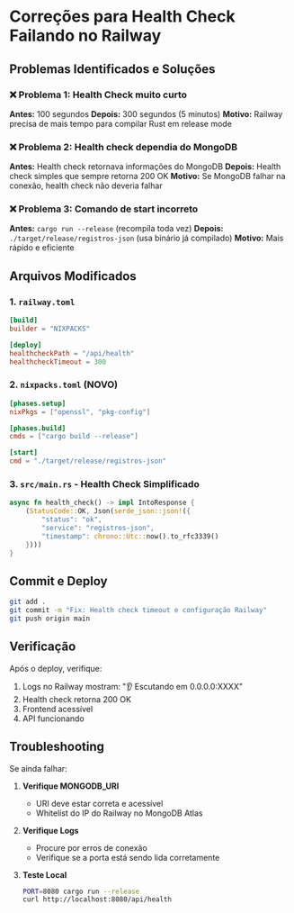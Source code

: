 # Correções para Health Check Failando no Railway

## Problemas Identificados e Soluções

### ❌ Problema 1: Health Check muito curto
**Antes:** 100 segundos
**Depois:** 300 segundos (5 minutos)
**Motivo:** Railway precisa de mais tempo para compilar Rust em release mode

### ❌ Problema 2: Health check dependia do MongoDB
**Antes:** Health check retornava informações do MongoDB
**Depois:** Health check simples que sempre retorna 200 OK
**Motivo:** Se MongoDB falhar na conexão, health check não deveria falhar

### ❌ Problema 3: Comando de start incorreto
**Antes:** `cargo run --release` (recompila toda vez)
**Depois:** `./target/release/registros-json` (usa binário já compilado)
**Motivo:** Mais rápido e eficiente

## Arquivos Modificados

### 1. `railway.toml`
```toml
[build]
builder = "NIXPACKS"

[deploy]
healthcheckPath = "/api/health"
healthcheckTimeout = 300
```

### 2. `nixpacks.toml` (NOVO)
```toml
[phases.setup]
nixPkgs = ["openssl", "pkg-config"]

[phases.build]
cmds = ["cargo build --release"]

[start]
cmd = "./target/release/registros-json"
```

### 3. `src/main.rs` - Health Check Simplificado
```rust
async fn health_check() -> impl IntoResponse {
    (StatusCode::OK, Json(serde_json::json!({
        "status": "ok",
        "service": "registros-json",
        "timestamp": chrono::Utc::now().to_rfc3339()
    })))
}
```

## Commit e Deploy

```bash
git add .
git commit -m "Fix: Health check timeout e configuração Railway"
git push origin main
```

## Verificação

Após o deploy, verifique:
1. Logs no Railway mostram: "👂 Escutando em 0.0.0.0:XXXX"
2. Health check retorna 200 OK
3. Frontend acessível
4. API funcionando

## Troubleshooting

Se ainda falhar:

1. **Verifique MONGODB_URI**
   - URI deve estar correta e acessível
   - Whitelist do IP do Railway no MongoDB Atlas

2. **Verifique Logs**
   - Procure por erros de conexão
   - Verifique se a porta está sendo lida corretamente

3. **Teste Local**
   ```bash
   PORT=8080 cargo run --release
   curl http://localhost:8080/api/health
   ```
